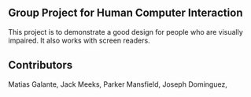 ## Group Project for Human Computer Interaction

This project is to demonstrate a good design for people who are visually impaired. It also works with screen readers.

## Contributors

Matias Galante,
Jack Meeks,
Parker Mansfield,
Joseph Dominguez,
